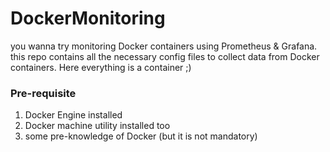# DockerMonitoring
you wanna try monitoring Docker containers using Prometheus &amp; Grafana. this repo contains all the necessary 
config files to collect data from Docker containers. Here everything is a container ;) 

### Pre-requisite
1. Docker Engine installed
2. Docker machine utility installed too
3. some pre-knowledge of Docker (but it is not mandatory)
